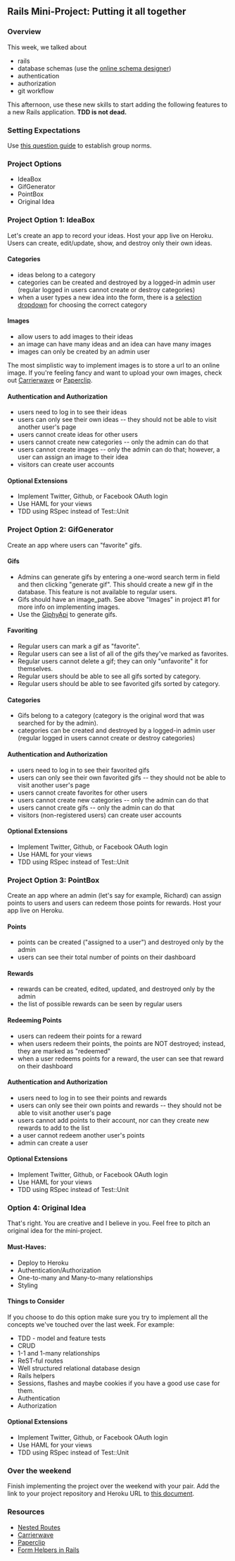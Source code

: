 ## Rails Mini-Project: Putting it all together

### Overview

This week, we talked about

* rails
* database schemas (use the [online schema designer](http://ondras.zarovi.cz/sql/demo/))
* authentication
* authorization
* git workflow

This afternoon, use these new skills to start adding the following features to a new Rails application. **TDD is not dead.**

### Setting Expectations

Use [this question guide](https://gist.github.com/rwarbelow/0fed3529495a814eabb1) to establish group norms.

### Project Options

* IdeaBox
* GifGenerator
* PointBox
* Original Idea

### Project Option 1: IdeaBox

Let's create an app to record your ideas. Host your app live on Heroku. Users can create, edit/update, show, and destroy only their own ideas.

#### Categories

* ideas belong to a category
* categories can be created and destroyed by a logged-in admin user (regular logged in users cannot create or destroy categories)
* when a user types a new idea into the form, there is a [selection dropdown](http://guides.rubyonrails.org/form_helpers.html#option-tags-from-a-collection-of-arbitrary-objects) for choosing the correct category

#### Images

* allow users to add images to their ideas
* an image can have many ideas and an idea can have many images
* images can only be created by an admin user

The most simplistic way to implement images is to store a url to an online image. If you're feeling fancy and want to upload your own images, check out [Carrierwave](https://github.com/carrierwaveuploader/carrierwave) or [Paperclip](https://github.com/thoughtbot/paperclip).

#### Authentication and Authorization

* users need to log in to see their ideas
* users can only see their own ideas -- they should not be able to visit another user's page
* users cannot create ideas for other users
* users cannot create new categories -- only the admin can do that
* users cannot create images -- only the admin can do that; however, a user can assign an image to their idea
* visitors can create user accounts

#### Optional Extensions

* Implement Twitter, Github, or Facebook OAuth login
* Use HAML for your views
* TDD using RSpec instead of Test::Unit

### Project Option 2: GifGenerator

Create an app where users can "favorite" gifs.

#### Gifs

* Admins can generate gifs by entering a one-word search term in field and then clicking "generate gif". This should create a new gif in the database. This feature is not available to regular users.
* Gifs should have an image_path. See above "Images" in project #1 for more info on implementing images.
* Use the [GiphyApi](https://github.com/giphy/GiphyAPI) to generate gifs.

#### Favoriting

* Regular users can mark a gif as "favorite".
* Regular users can see a list of all of the gifs they've marked as favorites.
* Regular users cannot delete a gif; they can only "unfavorite" it for themselves.
* Regular users should be able to see all gifs sorted by category.
* Regular users should be able to see favorited gifs sorted by category.

#### Categories

* Gifs belong to a category (category is the original word that was searched for by the admin).
* categories can be created and destroyed by a logged-in admin user (regular logged in users cannot create or destroy categories)

#### Authentication and Authorization

* users need to log in to see their favorited gifs
* users can only see their own favorited gifs -- they should not be able to visit another user's page
* users cannot create favorites for other users
* users cannot create new categories -- only the admin can do that
* users cannot create gifs -- only the admin can do that
* visitors (non-registered users) can create user accounts

#### Optional Extensions

* Implement Twitter, Github, or Facebook OAuth login
* Use HAML for your views
* TDD using RSpec instead of Test::Unit

### Project Option 3: PointBox

Create an app where an admin (let's say for example, Richard) can assign points to users and users can redeem those points for rewards. Host your app live on Heroku.

#### Points

* points can be created ("assigned to a user") and destroyed only by the admin
* users can see their total number of points on their dashboard

#### Rewards

* rewards can be created, edited, updated, and destroyed only by the admin
* the list of possible rewards can be seen by regular users

#### Redeeming Points

* users can redeem their points for a reward
* when users redeem their points, the points are NOT destroyed; instead, they are marked as "redeemed"
* when a user redeems points for a reward, the user can see that reward on their dashboard

#### Authentication and Authorization

* users need to log in to see their points and rewards
* users can only see their own points and rewards -- they should not be able to visit another user's page
* users cannot add points to their account, nor can they create new rewards to add to the list
* a user cannot redeem another user's points
* admin can create a user

#### Optional Extensions

* Implement Twitter, Github, or Facebook OAuth login
* Use HAML for your views
* TDD using RSpec instead of Test::Unit

### Option 4: Original Idea

That's right. You are creative and I believe in you. Feel free to pitch an original idea for the mini-project.

#### Must-Haves:

* Deploy to Heroku
* Authentication/Authorization
* One-to-many and Many-to-many relationships
* Styling 

#### Things to Consider

If you choose to do this option make sure you try to implement all the concepts we've touched over the last week. For example:

* TDD - model and feature tests
* CRUD
* 1-1 and 1-many relationships
* ReST-ful routes
* Well structured relational database design
* Rails helpers
* Sessions, flashes and maybe cookies if you have a good use case for them.
* Authentication
* Authorization

#### Optional Extensions

* Implement Twitter, Github, or Facebook OAuth login
* Use HAML for your views
* TDD using RSpec instead of Test::Unit

### Over the weekend

Finish implementing the project over the weekend with your pair. Add the link to your project repository and Heroku URL to [this document](https://github.com/turingschool/ruby-submissions/blob/master/1606-b/rails_mini_project.yml).

### Resources

* [Nested Routes](http://guides.rubyonrails.org/routing.html#nested-resources)
* [Carrierwave](https://github.com/carrierwaveuploader/carrierwave)
* [Paperclip](https://github.com/thoughtbot/paperclip)
* [Form Helpers in Rails](http://guides.rubyonrails.org/form_helpers.html)
